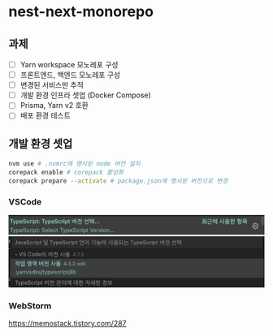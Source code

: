 # nest-next-monorepo

## 과제

- [ ] Yarn workspace 모노레포 구성
- [ ] 프론트엔드, 백엔드 모노레포 구성
- [ ] 변경된 서비스만 추적
- [ ] 개발 환경 인프라 셋업 (Docker Compose)
- [ ] Prisma, Yarn v2 호환
- [ ] 배포 환경 테스트

## 개발 환경 셋업

```bash
nvm use # .nvmrc에 명시된 node 버전 설치
corepack enable # corepack 활성화
corepack prepare --activate # package.json에 명시된 버전으로 변경
```

### VSCode

![Select typescript version](docs/images/select-typescript-version.png)  
![Typescript in workspace](docs/images/typescript-in-workspace.png)

### WebStorm

https://memostack.tistory.com/287

